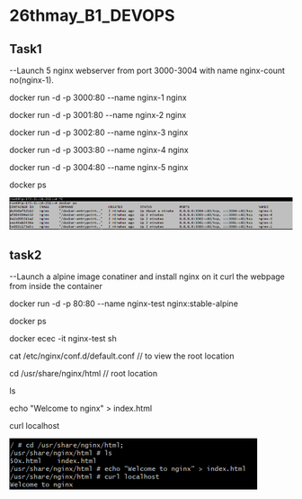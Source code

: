 # 26thmay_B1_DEVOPS

##  Task1

--Launch 5 nginx webserver from port 3000-3004 with name nginx-count no(nginx-1).

docker run -d -p 3000:80  --name nginx-1 nginx

docker run -d -p 3001:80  --name nginx-2 nginx

docker run -d -p 3002:80  --name nginx-3 nginx

docker run -d -p 3003:80  --name nginx-4 nginx

docker run -d -p 3004:80  --name nginx-5 nginx

docker ps

<img src= docker_mulcont.PNG>

## task2

--Launch a alpine image conatiner and install nginx on it curl the webpage from inside the container

docker run -d -p 80:80 --name nginx-test nginx:stable-alpine

docker ps

docker ecec -it nginx-test sh

cat /etc/nginx/conf.d/default.conf   // to view the root location

cd /usr/share/nginx/html            // root location

 ls
 
 echo "Welcome to nginx" > index.html

curl localhost

<img src= curl.PNG>

